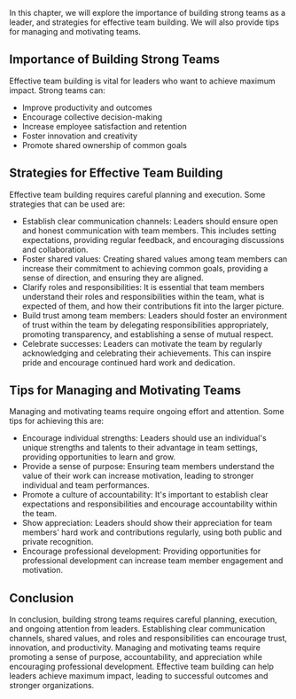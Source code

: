 
In this chapter, we will explore the importance of building strong teams as a leader, and strategies for effective team building. We will also provide tips for managing and motivating teams.

Importance of Building Strong Teams
-----------------------------------

Effective team building is vital for leaders who want to achieve maximum impact. Strong teams can:

* Improve productivity and outcomes
* Encourage collective decision-making
* Increase employee satisfaction and retention
* Foster innovation and creativity
* Promote shared ownership of common goals

Strategies for Effective Team Building
--------------------------------------

Effective team building requires careful planning and execution. Some strategies that can be used are:

* Establish clear communication channels: Leaders should ensure open and honest communication with team members. This includes setting expectations, providing regular feedback, and encouraging discussions and collaboration.
* Foster shared values: Creating shared values among team members can increase their commitment to achieving common goals, providing a sense of direction, and ensuring they are aligned.
* Clarify roles and responsibilities: It is essential that team members understand their roles and responsibilities within the team, what is expected of them, and how their contributions fit into the larger picture.
* Build trust among team members: Leaders should foster an environment of trust within the team by delegating responsibilities appropriately, promoting transparency, and establishing a sense of mutual respect.
* Celebrate successes: Leaders can motivate the team by regularly acknowledging and celebrating their achievements. This can inspire pride and encourage continued hard work and dedication.

Tips for Managing and Motivating Teams
--------------------------------------

Managing and motivating teams require ongoing effort and attention. Some tips for achieving this are:

* Encourage individual strengths: Leaders should use an individual's unique strengths and talents to their advantage in team settings, providing opportunities to learn and grow.
* Provide a sense of purpose: Ensuring team members understand the value of their work can increase motivation, leading to stronger individual and team performances.
* Promote a culture of accountability: It's important to establish clear expectations and responsibilities and encourage accountability within the team.
* Show appreciation: Leaders should show their appreciation for team members' hard work and contributions regularly, using both public and private recognition.
* Encourage professional development: Providing opportunities for professional development can increase team member engagement and motivation.

Conclusion
----------

In conclusion, building strong teams requires careful planning, execution, and ongoing attention from leaders. Establishing clear communication channels, shared values, and roles and responsibilities can encourage trust, innovation, and productivity. Managing and motivating teams require promoting a sense of purpose, accountability, and appreciation while encouraging professional development. Effective team building can help leaders achieve maximum impact, leading to successful outcomes and stronger organizations.
